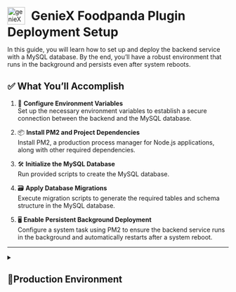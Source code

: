 
<p align="left" style="margin-left:0">
<img style="vertical-align: middle;" src="https://private-user-images.githubusercontent.com/208609144/460832960-7d99bf15-a135-41a8-8bbd-00a51d9675f5.png?jwt=eyJhbGciOiJIUzI1NiIsInR5cCI6IkpXVCJ9.eyJpc3MiOiJnaXRodWIuY29tIiwiYXVkIjoicmF3LmdpdGh1YnVzZXJjb250ZW50LmNvbSIsImtleSI6ImtleTUiLCJleHAiOjE3NTEzMzc1NTAsIm5iZiI6MTc1MTMzNzI1MCwicGF0aCI6Ii8yMDg2MDkxNDQvNDYwODMyOTYwLTdkOTliZjE1LWExMzUtNDFhOC04YmJkLTAwYTUxZDk2NzVmNS5wbmc_WC1BbXotQWxnb3JpdGhtPUFXUzQtSE1BQy1TSEEyNTYmWC1BbXotQ3JlZGVudGlhbD1BS0lBVkNPRFlMU0E1M1BRSzRaQSUyRjIwMjUwNzAxJTJGdXMtZWFzdC0xJTJGczMlMkZhd3M0X3JlcXVlc3QmWC1BbXotRGF0ZT0yMDI1MDcwMVQwMjM0MTBaJlgtQW16LUV4cGlyZXM9MzAwJlgtQW16LVNpZ25hdHVyZT1mZTg3YjIzYTdmN2UzM2E0MjdlNmEyYzRjNTJkNGNkZWNhZDZkNDNiNjhlYjFmNDZlNzRmOWM4ZGViMDFhYjY3JlgtQW16LVNpZ25lZEhlYWRlcnM9aG9zdCJ9.k3dKL65B-DdJ7R7iLQAYU91aC17BAErj0nXhrxlHQKU" alt="genieXLogo" height=40 />
<span style="font-size: 2em; font-weight: bold; vertical-align: middle; margin-left:10px"> GenieX Foodpanda Plugin Deployment Setup</span>
</p>
In this guide, you will learn how to set up and deploy the backend service with a MySQL database. By the end, you’ll have a robust environment that runs in the background and persists even after system reboots.

## ✅ What You’ll Accomplish

1. 🔐 **Configure Environment Variables**  
   Set up the necessary environment variables to establish a secure connection between the backend and the MySQL database.

2. 📦 **Install PM2 and Project Dependencies**  
   Install PM2, a production process manager for Node.js applications, along with other required dependencies.

3. 🛠️ **Initialize the MySQL Database**  
   Run provided scripts to create the MySQL database.

4. 🗃️ **Apply Database Migrations**  
   Execute migration scripts to generate the required tables and schema structure in the MySQL database.

5. 🖥️ **Enable Persistent Background Deployment**  
   Configure a system task using PM2 to ensure the backend service runs in the background and automatically restarts after a system reboot.

---
<details>
<summary><h2>🚀Production Environment</h2></summary>

## 🔐 Configure Environment Variables

### 1. Copy `.env.example.production`  to `/backend` and rename it to `.env`

```powershell
# Powershell or CMD command 
copy .env.example.production backend\.env
``` 

```bash
# bash command 
cp .env.example.production backend/.env 
```

## 📦 Install PM2 and Project Dependencies

### 1. Install PM2 globally
```bash
npm install -g pm2
```
*For more information on PM2. Read their documentation [here.](https://pm2.io/docs/runtime/guide/installation)*

### 2. Install Project Dependencies
**Go to ./backend directory:**
```bash
cd backend
```
**Install packages using npm:**
```bash
npm install --production
```
</details>